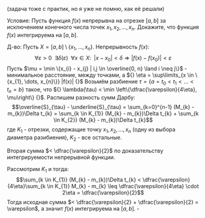 (задача тоже с практик, но я уже не помню, как её решали)

Условие:
Пусть функция $f(x)$ непрерывна на отрезке $[a, b]$ за исключением конечного числа точек $x_{1}, x_{2}, \dots, x_{n}$. Докажите, что функция $f(x)$ интегрируема на $[a, b]$.

Д-во:
Пусть $X = [a, b] \setminus \{x_{1}, \dots, x_{n}\}$. Непрерывность $f(x)$:
$$\forall{\varepsilon > 0}~~ \exists{\delta(\varepsilon)}~~ \forall{x \in X}\mathpunct{:}~~ |x - x_{0}| < \delta \Rightarrow |f(x) - f(x_{0})| < \varepsilon$$
Пусть $\mu = \min \{x_{i} - x_{j} | i,j \in \overline{0, n} \land i \neq j\}$ - минимальное расстояние, между точками, а ${} \eta = \sup\limits_{x \in \{x_{1}, \dots, x_{n}\}} |f(x)| {}$
Возьмём разбиение $\tau = \{a = t_{0} < t_{1} < \dots < t_{n} = b\}$ такое, что ${} \lambda(\tau) < \min \left\{\dfrac{\varepsilon}{4\eta}, \mu\right\} {}$. 
Распишем разность сумм Дарбу:
$$\overline{S}_{\tau} - \underline{S}_{\tau} = \sum_{k=0}^{n-1} (M_{k} - m_{k})\Delta t_{k} = \sum_{k \in K_{1}} (M_{k} - m_{k})\Delta t_{k} + \sum_{k \in K_{2}} (M_{k} - m_{k})\Delta t_{k}$$
где $K_{1}$ - отрезки, содержащие точку $x_{1}, x_{2}, \dots, x_{n}$ (одну из выбора диаметра разибиения), $K_{2}$ - все остальные.

Вторая сумма $< \dfrac{\varepsilon}{2}$ по доказательству интегрируемости непрерывной функции. 

Рассмотрим $K_{1}$ и тогда:
$$\sum_{k \in K_{1}} (M_{k} - m_{k})\Delta t_{k} < \dfrac{\varepsilon}{4\eta}\sum_{k \in K_{1}} M_{k} - m_{k} \leq \dfrac{\varepsilon}{4\eta} \cdot 2\eta = \dfrac{\varepsilon}{2}$$
Тогда исходная сумма $< \dfrac{\varepsilon}{2} + \dfrac{\varepsilon}{2} = \varepsilon$, а значит $f(x)$ интегрируема на $[a, b]$.
$\square$